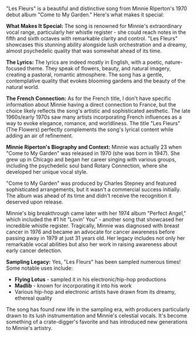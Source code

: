 "Les Fleurs" is a beautiful and distinctive song from Minnie Riperton's 1970 debut album "Come to My Garden." Here's what makes it special:

**What Makes It Special:**
The song is renowned for Minnie's extraordinary vocal range, particularly her whistle register - she could reach notes in the fifth and sixth octaves with remarkable clarity and control. "Les Fleurs" showcases this stunning ability alongside lush orchestration and a dreamy, almost psychedelic quality that was somewhat ahead of its time.

**The Lyrics:**
The lyrics are indeed mostly in English, with a poetic, nature-focused theme. They speak of flowers, beauty, and natural imagery, creating a pastoral, romantic atmosphere. The song has a gentle, contemplative quality that evokes blooming gardens and the beauty of the natural world.

**The French Connection:**
As for the French title, I don't have specific information about Minnie having a direct connection to France, but the choice likely reflects the song's artistic and sophisticated aesthetic. The late 1960s/early 1970s saw many artists incorporating French influences as a way to evoke elegance, romance, and worldliness. The title "Les Fleurs" (The Flowers) perfectly complements the song's lyrical content while adding an air of refinement.

**Minnie Riperton's Biography and Context:**
Minnie was actually 23 when "Come to My Garden" was released in 1970 (she was born in 1947). She grew up in Chicago and began her career singing with various groups, including the psychedelic soul band Rotary Connection, where she developed her unique vocal style.

"Come to My Garden" was produced by Charles Stepney and featured sophisticated arrangements, but it wasn't a commercial success initially. The album was ahead of its time and didn't receive the recognition it deserved upon release.

Minnie's big breakthrough came later with her 1974 album "Perfect Angel," which included the #1 hit "Lovin' You" - another song that showcased her incredible whistle register. Tragically, Minnie was diagnosed with breast cancer in 1976 and became an advocate for cancer awareness before passing away in 1979 at just 31 years old. Her legacy includes not only her remarkable vocal abilities but also her work in raising awareness about early cancer detection.

**Sampling Legacy:**
Yes, "Les Fleurs" has been sampled numerous times! Some notable uses include:

- **Flying Lotus** - sampled it in his electronic/hip-hop productions
- **Madlib** - known for incorporating it into his work
- Various hip-hop and electronic artists have drawn from its dreamy, ethereal quality

The song has found new life in the sampling era, with producers particularly drawn to its lush instrumentation and Minnie's celestial vocals. It's become something of a crate-digger's favorite and has introduced new generations to Minnie's artistry.
